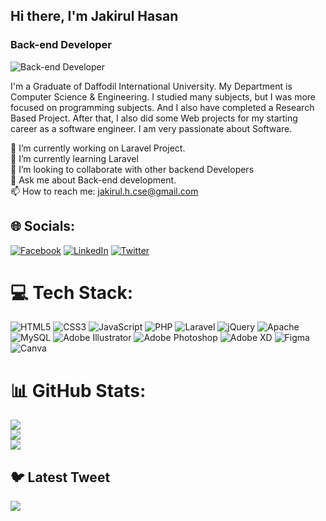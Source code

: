 
## Hi there, I'm Jakirul Hasan
### Back-end Developer

![Back-end Developer](https://scontent.fdac24-4.fna.fbcdn.net/v/t39.30808-1/332282650_967533317954576_1863349143479699608_n.jpg?stp=c62.0.200.200a_dst-jpg_p200x200&_nc_cat=103&ccb=1-7&_nc_sid=7206a8&_nc_eui2=AeE3cJfSzFBhIAs1xp-Taz1-YmzdOFBGH-pibN04UEYf6qlAs2SPz8dzkvbJIoWG7MrQA0GLJNAhDzrW3f87cbP3&_nc_ohc=rqFsB6k3CugAX_ljn7t&_nc_ht=scontent.fdac24-4.fna&oh=00_AfBX2iD4bkgqbk0UqSSRQebSnKXhX2gGqSBeL5WTuvSzKA&oe=6415F88C)

I'm a Graduate of Daffodil International University. My Department is Computer Science & Engineering. I studied many subjects, but I was more focused on programming subjects. And I also have completed a Research Based Project. After that, I also did some Web projects for my starting career as a software engineer. I am very passionate about Software.

🔭 I’m currently working on Laravel Project.<br>🌱 I’m currently learning Laravel<br>👯 I’m looking to collaborate with other backend Developers<br>💬 Ask me about Back-end development.<br>📫 How to reach me: jakirul.h.cse@gmail.com<br>

## 🌐 Socials:
[![Facebook](https://img.shields.io/badge/Facebook-%231877F2.svg?logo=Facebook&logoColor=white)](https://facebook.com/https://www.facebook.com/engineerjakirul/) [![LinkedIn](https://img.shields.io/badge/LinkedIn-%230077B5.svg?logo=linkedin&logoColor=white)](https://linkedin.com/in/https://www.linkedin.com/in/engrjakirul/) [![Twitter](https://img.shields.io/badge/Twitter-%231DA1F2.svg?logo=Twitter&logoColor=white)](https://twitter.com/https://twitter.com/engrJakirul) 

# 💻 Tech Stack:
![HTML5](https://img.shields.io/badge/html5-%23E34F26.svg?style=for-the-badge&logo=html5&logoColor=white) ![CSS3](https://img.shields.io/badge/css3-%231572B6.svg?style=for-the-badge&logo=css3&logoColor=white) ![JavaScript](https://img.shields.io/badge/javascript-%23323330.svg?style=for-the-badge&logo=javascript&logoColor=%23F7DF1E) ![PHP](https://img.shields.io/badge/php-%23777BB4.svg?style=for-the-badge&logo=php&logoColor=white) ![Laravel](https://img.shields.io/badge/laravel-%23FF2D20.svg?style=for-the-badge&logo=laravel&logoColor=white) ![jQuery](https://img.shields.io/badge/jquery-%230769AD.svg?style=for-the-badge&logo=jquery&logoColor=white) ![Apache](https://img.shields.io/badge/apache-%23D42029.svg?style=for-the-badge&logo=apache&logoColor=white) ![MySQL](https://img.shields.io/badge/mysql-%2300f.svg?style=for-the-badge&logo=mysql&logoColor=white) ![Adobe Illustrator](https://img.shields.io/badge/adobeillustrator-%23FF9A00.svg?style=for-the-badge&logo=adobeillustrator&logoColor=white) ![Adobe Photoshop](https://img.shields.io/badge/adobephotoshop-%2331A8FF.svg?style=for-the-badge&logo=adobephotoshop&logoColor=white) ![Adobe XD](https://img.shields.io/badge/Adobe%20XD-470137?style=for-the-badge&logo=Adobe%20XD&logoColor=#FF61F6) 	![Figma](https://img.shields.io/badge/figma-%23F24E1E.svg?style=for-the-badge&logo=figma&logoColor=white) ![Canva](https://img.shields.io/badge/Canva-%2300C4CC.svg?style=for-the-badge&logo=Canva&logoColor=white)
# 📊 GitHub Stats:
![](https://github-readme-stats.vercel.app/api?username=EngrJakirul&theme=merko&hide_border=false&include_all_commits=true&count_private=true)<br/>
![](https://github-readme-streak-stats.herokuapp.com/?user=EngrJakirul&theme=merko&hide_border=false)<br/>
![](https://github-readme-stats.vercel.app/api/top-langs/?username=EngrJakirul&theme=merko&hide_border=false&include_all_commits=true&count_private=true&layout=compact)

## 🐦 Latest Tweet
[![](https://gtce.itsvg.in/api?username=https://twitter.com/engrJakirul)](https://github.com/VishwaGauravIn/github-twitter-card-embed)



<!-- Proudly created with GPRM ( https://gprm.itsvg.in ) -->
